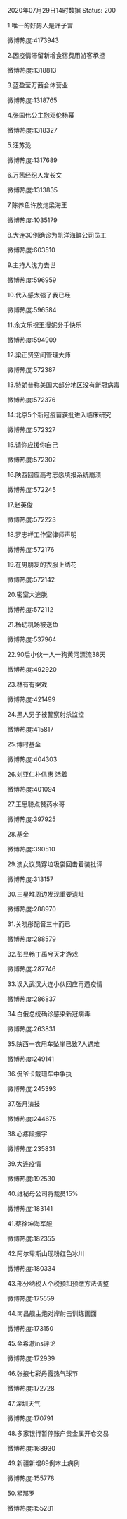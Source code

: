 2020年07月29日14时数据
Status: 200

1.唯一的好男人是许子言

微博热度:4173943

2.因疫情滞留新增食宿费用游客承担

微博热度:1318813

3.蓝盈莹万茜合体营业

微博热度:1318765

4.张国伟公主抱邓伦杨幂

微博热度:1318327

5.汪苏泷

微博热度:1317689

6.万茜经纪人发长文

微博热度:1313835

7.陈养鱼许放炮梁海王

微博热度:1035179

8.大连30例确诊为凯洋海鲜公司员工

微博热度:603510

9.主持人沈力去世

微博热度:596959

10.代入感太强了我已经

微博热度:596584

11.余文乐祝王漫妮分手快乐

微博热度:594909

12.梁正贤空间管理大师

微博热度:572387

13.特朗普称美国大部分地区没有新冠病毒

微博热度:572376

14.北京5个新冠疫苗获批进入临床研究

微博热度:572327

15.请你应援你自己

微博热度:572302

16.陕西回应高考志愿填报系统崩溃

微博热度:572245

17.赵英俊

微博热度:572223

18.罗志祥工作室律师声明

微博热度:572176

19.在男朋友的衣服上绣花

微博热度:572142

20.密室大逃脱

微博热度:572112

21.杨玏机场被送鱼

微博热度:537964

22.90后小伙一人一狗黄河漂流38天

微博热度:492920

23.林有有哭戏

微博热度:421499

24.黑人男子被警察射杀监控

微博热度:415817

25.博时基金

微博热度:404303

26.刘亚仁朴信惠 活着

微博热度:401094

27.王思聪点赞药水哥

微博热度:397925

28.基金

微博热度:390510

29.澳女议员穿垃圾袋回击着装批评

微博热度:313157

30.三星堆周边发现重要遗址

微博热度:288970

31.关晓彤配音三十而已

微博热度:288579

32.彭昱畅丁禹兮天才游戏

微博热度:287746

33.误入武汉大连小伙回应再遇疫情

微博热度:286837

34.白俄总统确诊感染新冠病毒

微博热度:263831

35.陕西一农用车坠崖已致7人遇难

微博热度:249141

36.侃爷卡戴珊车中争执

微博热度:245393

37.张月演技

微博热度:244675

38.心疼段振宇

微博热度:235831

39.大连疫情

微博热度:192530

40.维秘母公司将裁员15%

微博热度:183141

41.蔡徐坤海军服

微博热度:182355

42.阿尔卑斯山现粉红色冰川

微博热度:180334

43.部分纳税人个税预扣预缴方法调整

微博热度:175559

44.南昌舰主炮对岸射击训练画面

微博热度:173150

45.金希澈ins评论

微博热度:172939

46.张掖七彩丹霞热气球节

微博热度:172728

47.深圳天气

微博热度:170791

48.多家银行暂停账户贵金属开仓交易

微博热度:168930

49.新疆新增89例本土病例

微博热度:155778

50.紧那罗

微博热度:155281


